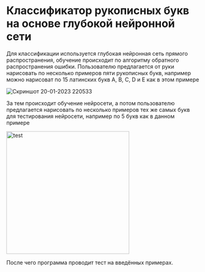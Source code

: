# Классификатор рукописных букв на основе глубокой нейронной сети
Для классификации используется глубокая нейронная сеть прямого распространения, обучение происходит по алгоритму обратного распространения ошибки.
Пользователю предлагается от руки нарисовать по несколько примеров пяти рукописных букв, например можно нарисоват
по 15 латинских букв A, B, C, D и E как в этом примере

![Скриншот 20-01-2023 220533](https://user-images.githubusercontent.com/71639489/213763573-a3d8daaf-43d0-4ac2-a1bd-ee7c055c5663.jpg)

За тем происходит обучение нейросети, а потом пользователю предлагается нарисовать по несколько примеров тех же самых букв для
тестирования нейросети, например по 5 букв как в данном примере

<img width="321" alt="test" src="https://user-images.githubusercontent.com/71639489/213779990-b6dda483-0c34-4dba-a0bb-cdab266a8d8e.png">


После чего программа проводит тест на введённых примерах.
